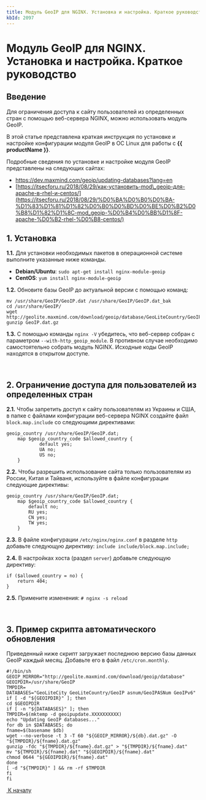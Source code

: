 ```yaml
---
title: Модуль GeoIP для NGINX. Установка и настройка. Краткое руководство
kbId: 2097
---
```


# Модуль GeoIP для NGINX. Установка и настройка. Краткое руководство

## Введение

Для ограничения доступа к сайту пользователей из определенных стран с помощью веб-сервера NGINX, можно использовать модуль GeoIP.

В этой статье представлена краткая инструкция по установке и настройке конфигурации модуля GeoIP в ОС Linux для работы с **{{ productName }}**.

Подробные сведения по установке и настройке модуля GeoIP представлены на следующих сайтах:

- <https://dev.maxmind.com/geoip/updating-databases?lang=en>
- [https://itsecforu.ru/2018/08/29/как-установить-mod\_geoip-для-apache-в-rhel-и-centos/](https://itsecforu.ru/2018/08/29/%D0%BA%D0%B0%D0%BA-%D1%83%D1%81%D1%82%D0%B0%D0%BD%D0%BE%D0%B2%D0%B8%D1%82%D1%8C-mod_geoip-%D0%B4%D0%BB%D1%8F-apache-%D0%B2-rhel-%D0%B8-centos/)

## 1. Установка

**1.1.** Для установки необходимых пакетов в операционной системе выполните указанные ниже команды.

- **Debian/Ubuntu**: `sudo apt-get install nginx-module-geoip`
- **CentOS**: `yum install nginx-module-geoip`

**1.2.** Обновите базы GeoIP до актуальной версии с помощью команд:

```
mv /usr/share/GeoIP/GeoIP.dat /usr/share/GeoIP/GeoIP.dat_bak   
cd /usr/share/GeoIP/   
wget http://geolite.maxmind.com/download/geoip/database/GeoLiteCountry/GeoIP.dat.gz   
gunzip GeoIP.dat.gz
```

**1.3.** С помощью команды `nginx -V` убедитесь, что веб-сервер собран с параметром `--with-http_geoip_module`. В противном случае необходимо самостоятельно собрать модуль NGINX. Исходные коды GeoIP находятся в открытом доступе.

 

## 2. Ограничение доступа для пользователей из определенных стран

**2.1.** Чтобы запретить доступ к сайту пользователям из Украины и США, в папке с файлами конфигурации веб-сервера NGINX создайте файл `block.map.include` со следующими директивами:

```
geoip_country /usr/share/GeoIP/GeoIP.dat;    
    map $geoip_country_code $allowed_country {    
            default yes;   
            UA no;   
            US no;   
    }
```

**2.2.** Чтобы разрешить использование сайта только пользователям из России, Китая и Тайваня, используйте в файле конфигурации следующие директивы:

```
geoip_country /usr/share/GeoIP/GeoIP.dat;    
    map $geoip_country_code $allowed_country {   
        default no;   
        RU yes;   
        CN yes;   
        TW yes;   
    }
```

**2.3.** В файле конфигурации `/etc/nginx/nginx.conf` в разделе `http` добавьте следующую директиву: `include include/block.map.include;`

**2.4.** В настройках хоста (раздел `server`) добавьте следующую директиву:

```
if ($allowed_country = no) {   
    return 404;   
}
```

**2.5.** Примените изменения: `# nginx -s reload`

 

## 3. Пример скрипта автоматического обновления

Приведенный ниже скрипт загружает последнюю версию базы данных GeoIP каждый месяц. Добавьте его в файл `/etc/cron.monthly`.

```
#!/bin/sh   
GEOIP_MIRROR="http://geolite.maxmind.com/download/geoip/database"   
GEOIPDIR=/usr/share/GeoIP   
TMPDIR=   
DATABASES="GeoLiteCity GeoLiteCountry/GeoIP asnum/GeoIPASNum GeoIPv6"   
if [ -d "${GEOIPDIR}" ]; then   
cd $GEOIPDIR   
if [ -n "${DATABASES}" ]; then   
TMPDIR=$(mktemp -d geoipupdate.XXXXXXXXXX)   
echo "Updating GeoIP databases..."   
for db in $DATABASES; do   
fname=$(basename $db)   
wget --no-verbose -t 3 -T 60 "${GEOIP_MIRROR}/${db}.dat.gz" -O "${TMPDIR}/${fname}.dat.gz"   
gunzip -fdc "${TMPDIR}/${fname}.dat.gz" > "${TMPDIR}/${fname}.dat"   
mv "${TMPDIR}/${fname}.dat" "${GEOIPDIR}/${fname}.dat"   
chmod 0644 "${GEOIPDIR}/${fname}.dat"   
done   
[ -d "${TMPDIR}" ] && rm -rf $TMPDIR   
fi   
fi
```

 [*‌* К началу](#) 

